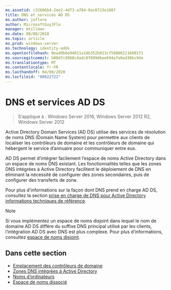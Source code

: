 ```yaml
---
ms.assetid: c32606b4-2ee2-4df3-a704-8ac6723e188f
title: DNS et services AD DS
ms.author: joflore
author: MicrosoftGuyJFlo
manager: mtillman
ms.date: 08/08/2018
ms.topic: article
ms.prod: windows-server
ms.technology: identity-adds
ms.openlocfilehash: 0eaddb6e94011a14b352b813cf508062116001f1
ms.sourcegitcommit: b00d7c8968c4adc8f699dbee694afe6ed36bc9de
ms.translationtype: MT
ms.contentlocale: fr-FR
ms.lasthandoff: 04/08/2020
ms.locfileid: "80822722"
---
```

# <a name="dns-and-ad-ds"></a>DNS et services AD DS

>S’applique à : Windows Server 2016, Windows Server 2012 R2, Windows Server 2012

Active Directory Domain Services (AD DS) utilise des services de résolution de noms DNS (Domain Name System) pour permettre aux clients de localiser les contrôleurs de domaine et les contrôleurs de domaine qui hébergent le service d’annuaire pour communiquer entre eux.  
  
AD DS permet d’intégrer facilement l’espace de noms Active Directory dans un espace de noms DNS existant. Les fonctionnalités telles que les zones DNS intégrées à Active Directory facilitent le déploiement de DNS en éliminant la nécessité de configurer des zones secondaires, puis de configurer des transferts de zone.  
  
Pour plus d’informations sur la façon dont DNS prend en charge AD DS, consultez la section [prise en charge de DNS pour Active Directory informations techniques de référence](https://go.microsoft.com/fwlink/?LinkID=48147).  
  
> [!NOTE]  
> Si vous implémentez un espace de noms disjoint dans lequel le nom de domaine AD DS diffère du suffixe DNS principal utilisé par les clients, l’intégration AD DS avec DNS est plus complexe. Pour plus d’informations, consultez [espace de noms disjoint](../../ad-ds/plan/../../ad-ds/plan/Disjoint-Namespace.md).  
  
## <a name="in-this-section"></a>Dans cette section  
  
- [Emplacement des contrôleurs de domaine](../../ad-ds/plan/Domain-Controller-Location.md)  
- [Zones DNS intégrées à Active Directory](../../ad-ds/plan/Active-Directory-Integrated-DNS-Zones.md)  
- [Noms d’ordinateurs](../../ad-ds/plan/Computer-Naming.md)  
- [Espace de noms dissocié](../../ad-ds/plan/../../ad-ds/plan/Disjoint-Namespace.md)  
